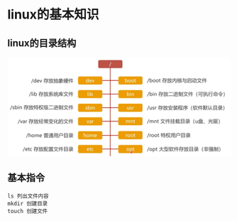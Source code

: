 # linux的基本知识

## linux的目录结构

![](/assets/devops/1.png)

## 基本指令

```
ls 列出文件内容
mkdir 创建目录
touch 创建文件
```